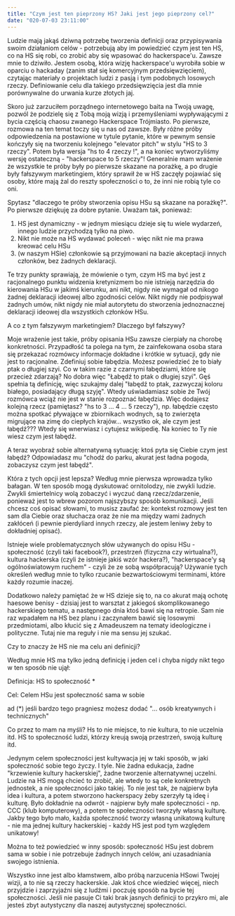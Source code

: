 ```yaml
---
title: "Czym jest ten pieprzony HS? Jaki jest jego pieprzony cel?"
date: "020-07-03 23:11:00"
---
```



Ludzie mają jakąś dziwną potrzebę tworzenia definicji oraz przypisywania swoim działaniom celów - potrzebują aby im powiedzieć czym jest ten HS, co na HS się robi, co zrobić aby się wpasować do hackerspace'u. Zawsze mnie to dziwiło. Jestem osobą, która wizję hackerspace'u wyrobiła sobie w oparciu o hackaday (zanim stał się komercyjnym przedsięwzięciem), czytając materiały o projektach ludzi z pasją i tym podobnych losowych rzeczy. Definiowanie celu dla takiego przedsięwzięcia jest dla mnie porównywalne do urwania kurze złotych jaj.

Skoro już zarzuciłem porządnego internetowego baita na Twoją uwagę, pozwól że podzielę się z Tobą moją wizją i przemyśleniami wypływającymi z bycia częścią chaosu zwanego Hackerspace Trójmiasto. Po pierwsze, rozmowa na ten temat toczy się u nas od zawsze. Były różne próby odpowiedzenia na postawione w tytule pytanie, które w pewnym sensie kończyły się na tworzeniu kolejnego "elevator pitch" w stylu "HS to 3 rzeczy". Potem była wersja "hs to 4 rzeczy !", a na koniec wytworzyliśmy wersję ostateczną - "hackerspace to 5 rzeczy"! Generalnie mam wrażenie że wszystkie te próby były po pierwsze skazane na porażkę, a po drugie były fałszywym marketingiem, który sprawił że w HS zaczęły pojawiać się osoby, które mają żal do reszty społeczności o to, że inni nie robią tyle co oni.

Spytasz "dlaczego te próby stworzenia opisu HSu są skazane na porażkę?". Po pierwsze dziękuję za dobre pytanie. Uważam tak, ponieważ:

1. HS jest dynamiczny - w jednym miesiącu dzieje się tu wiele wydarzeń, innego ludzie przychodzą tylko na piwo.
2. Nikt nie może na HS wydawać poleceń - więc nikt nie ma prawa kreować celu HSu
3. (w naszym HSie) członkowie są przyjmowani na bazie akceptacji innych członków, bez żadnych deklaracji.

Te trzy punkty sprawiają, że mówienie o tym, czym HS ma być jest z racjonalnego punktu widzenia kretynizmem bo nie istnieją narzędzia do kierowania HSu w jakimś kierunku, ani nikt, nigdy nie wymagał od nikogo żadnej deklaracji ideowej albo zgodności celów. Nikt nigdy nie podpisywał żadnych umów, nikt nigdy nie miał autorytetu do stworzenia jednoznacznej deklaracji ideowej dla wszystkich członków HSu. 

A co z tym fałszywym marketingiem? Dlaczego był fałszywy?

Moje wrażenie jest takie, próby opisania HSu zawsze cierpiały na chorobę konkretności. Przypadłość ta polega na tym, że zainfekowana osoba stara się przekazać rozmówcy informacje dokładne i krótkie w sytuacji, gdy nie jest to racjonalne. Zdefiniuj sobie łabędzia. Możesz powiedzieć że to biały ptak o długiej szyi. Co w takim razie z czarnymi łabędziami, które się przecież zdarzają? No dobra więc "Łabędź to ptak o długiej szyi". Gęś spełnia tą definicję, więc szukajmy dalej "łabędź to ptak, zazwyczaj koloru białego, posiadający długą szyję". Wtedy uświadamiasz sobie że Twój rozmówca wciąż nie jest w stanie rozpoznać łabędzia. Więc dodajesz kolejną rzecz (pamiętasz? "hs to 3 ... 4 ... 5 rzeczy"), np. łabędzie często można spotkać pływające w zbiornikach wodnych, są to zwierzęta migrujące na zimę do ciepłych krajów... wszystko ok, ale czym jest łabędź??? Wtedy się wnerwiasz i cytujesz wikipedię. Na koniec to Ty nie wiesz czym jest łabędź.

A teraz wyobraź sobie alternatywną sytuację: ktoś pyta się Ciebie czym jest łabędź? Odpowiadasz mu "chodź do parku, akurat jest ładna pogoda, zobaczysz czym jest łabędź". 

Która z tych opcji jest lepsza? Według mnie pierwsza wprowadza tylko bałagan. W ten sposób mogą dyskutować ornitolodzy, nie zwykli ludzie. Zwykli śmiertelnicy wolą zobaczyć i wyczuć daną rzecz/zdarzenie, ponieważ jest to wbrew pozorom najszybszy sposób komunikacji. Jeśli chcesz coś opisać słowami, to musisz zaufać że: kontekst rozmowy jest ten sam dla Ciebie oraz słuchacza oraz że nie ma między wami żadnych zakłóceń (i pewnie pierdyliard innych rzeczy, ale jestem leniwy żeby to dokładniej opisać).

Istnieje wiele problematycznych słów używanych do opisu HSu - społeczność (czyli taki facebook?), przestrzeń (fizyczna czy wirtualna?), kultura hackerska (czyli że istnieje jakiś wzór hackera?), "hackerspace'y są ogólnoświatowym ruchem" - czyli że ze sobą współpracują? Używanie tych określeń według mnie to tylko rzucanie bezwartościowymi terminami, które każdy rozumie inaczej. 

Dodatkowo należy pamiętać że w HS dzieje się to, na co akurat mają ochotę haesowe benisy - dzisiaj jest to warsztat z jakiegoś skomplikowanego hackerskiego tematu, a następnego dnia ktoś bawi się na retropie. Sam nie raz wpadałem na HS bez planu i zaczynałem bawić się losowymi przedmiotami, albo kłucić się z Amadeuszem na tematy ideologiczne i polityczne. Tutaj nie ma reguły i nie ma sensu jej szukać.

Czy to znaczy że HS nie ma celu ani definicji?

Według mnie HS ma tylko jedną definicję i jeden cel i chyba nigdy nikt tego w ten sposób nie ujął:

Definicja: HS to społeczność *

Cel: Celem HSu jest społeczność sama w sobie

ad (*) jeśli bardzo tego pragniesz możesz dodać "... osób kreatywnych i technicznych"

Co przez to mam na myśli? Hs to nie miejsce, to nie kultura, to nie uczelnia itd. HS to społeczność ludzi, którzy kreują swoją przestrzeń, swoją kulturę itd.

Jedynym celem społeczności jest kultywacja jej w taki sposób, w jaki społeczność sobie tego życzy. I tyle. Nie żadna edukacja, żadne "krzewienie kultury hackerskiej", żadne tworzenie alternatywnej uczelni. Ludzie na HS mogą chcieć to zrobić, ale wtedy to są cele konkretnych jednostek, a nie społeczności jako takiej. To nie jest tak, że najpierw była idea i kultura, a potem stworzono hackerspacy żeby szerzyły tą ideę i kulturę. Było dokładnie na odwrót - najpierw były małe społeczności - np. CCC (klub komputerowy), a potem te społeczności tworzyły własną kulturę. Jakby tego było mało, każda społeczność tworzy własną unikatową kulturę - nie ma jednej kultury hackerskiej - każdy HS jest pod tym względem unikatowy!

Można to też powiedzieć w inny sposób: społeczność HSu jest dobrem sama w sobie i nie potrzebuje żadnych innych celów, ani uzasadniania swojego istnienia. 

Wszystko inne jest albo kłamstwem, albo próbą narzucenia HSowi Twojej wizji, a to nie są rzeczy hackerskie. Jak ktoś chce wiedzieć więcej, niech przyjdzie i zaprzyjaźni się z ludźmi i poczuję sposób na bycie tej społeczności. Jeśli nie pasuje Ci taki brak jasnych definicji to przykro mi, ale jesteś zbyt autystyczny dla naszej autystycznej społeczności.

